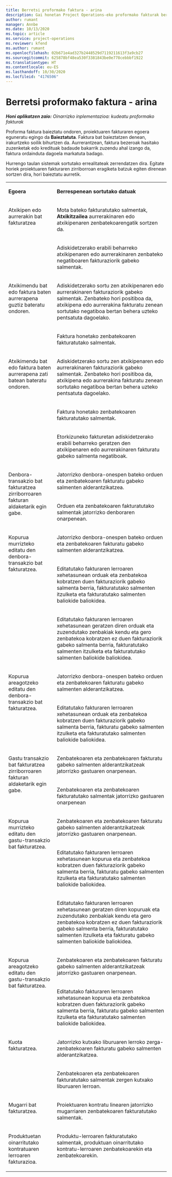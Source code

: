 ```yaml
---
title: Berretsi proformako faktura - arina
description: Gai honetan Project Operations-eko proformako fakturak berresteari buruzko informazioa eskaintzen du.
author: rumant
manager: Annbe
ms.date: 10/13/2020
ms.topic: article
ms.service: project-operations
ms.reviewer: kfend
ms.author: rumant
ms.openlocfilehash: 02b671e4ad327b2448529d7119211613f3a9cb27
ms.sourcegitcommit: 625878bf48ea530f3381843be0e778cebbbf1922
ms.translationtype: HT
ms.contentlocale: eu-ES
ms.lasthandoff: 10/30/2020
ms.locfileid: "4176506"
---
```

# <a name="confirm-a-proforma-invoice---lite"></a>Berretsi proformako faktura - arina

_**Honi aplikatzen zaio:** Oinarrizko inplementazioa: kudeatu proformako fakturak_


Proforma faktura baieztatu ondoren, proiektuaren fakturaren egoera eguneratu egingo da **Baieztatuta**. Faktura bat baieztatzen denean, irakurtzeko soilik bihurtzen da. Aurrerantzean, faktura bezeroak hasitako zuzenketak edo kredituak badaude bakarrik zuzendu ahal izango da, faktura ordainduta dagoela markatuta badago.

Hurrengo taulan sistemak sortutako errealitateak zerrendatzen dira. Egitate horiek proiektuaren fakturaren zirriborroan eragiketa batzuk egiten direnean sortzen dira, hori baieztatu aurretik.

<table border="0" cellspacing="0" cellpadding="0">
    <tbody>
        <tr>
            <td width="216" valign="top">
                <p>
                    <strong>Egoera</strong>
                </p>
            </td>
            <td width="808" valign="top">
                <p>
                    <strong>Berrespenean sortutako datuak</strong>
                </p>
            </td>
        </tr>
        <tr>
            <td width="216" rowspan="2" valign="top">
                <p>
Atxikipen edo aurrerakin bat fakturatzea </p>
            </td>
            <td width="408" valign="top">
                <p>
Mota bateko fakturatutako salmentak, <strong>Atxikitzailea</strong> aurrerakinaren edo atxikipenaren zenbatekoarengatik sortzen da.
                </p>
            </td>
        </tr>
        <tr>
            <td width="408" valign="top">
                <p>
Adiskidetzerako erabili beharreko atxikipenaren edo aurrerakinaren zenbateko negatiboaren fakturaziorik gabeko salmentak.
                </p>
            </td>
        </tr>
        <tr>
            <td width="216" rowspan="2" valign="top">
                <p>
Atxikimendu bat edo faktura baten aurrerapena guztiz bateratu ondoren.
                </p>
            </td>
            <td width="408" valign="top">
                <p>
Adiskidetzerako sortu zen atxikipenaren edo aurrerakinaren fakturaziorik gabeko salmentak. Zenbateko hori positiboa da, atxikipena edo aurrerakina fakturatu zenean sortutako negatiboa bertan behera uzteko pentsatuta dagoelako.
                </p>
            </td>
        </tr>
        <tr>
            <td width="408" valign="top">
                <p>
Faktura honetako zenbatekoaren fakturatutako salmentak.
                </p>
            </td>
        </tr>
        <tr>
            <td width="216" rowspan="3" valign="top">
                <p>
Atxikimendu bat edo faktura baten aurrerapena zati batean bateratu ondoren.
                </p>
            </td>
            <td width="408" valign="top">
                <p>
Adiskidetzerako sortu zen atxikipenaren edo aurrerakinaren fakturaziorik gabeko salmentak. Zenbateko hori positiboa da, atxikipena edo aurrerakina fakturatu zenean sortutako negatiboa bertan behera uzteko pentsatuta dagoelako.
                </p>
            </td>
        </tr>
        <tr>
            <td width="408" valign="top">
                <p>
Faktura honetako zenbatekoaren fakturatutako salmentak.
                </p>
            </td>
        </tr>
        <tr>
            <td width="408" valign="top">
                <p>
Etorkizuneko fakturetan adiskidetzerako erabili beharreko geratzen den atxikipenaren edo aurrerakinaren fakturatu gabeko salmenta negatiboak.
                </p>
            </td>
        </tr>
        <tr>
            <td width="216" rowspan="2" valign="top">
                <p>
Denbora-transakzio bat fakturatzea zirriborroaren fakturan aldaketarik egin gabe.
                </p>
            </td>
            <td width="408" valign="top">
                <p>
Jatorrizko denbora-onespen bateko orduen eta zenbatekoaren fakturatu gabeko salmenten alderantzikatzea.
                </p>
            </td>
        </tr>
        <tr>
            <td width="408" valign="top">
                <p>
Orduen eta zenbatekoaren fakturatutako salmentak jatorrizko denboraren onarpenean.
                </p>
            </td>
        </tr>
        <tr>
            <td width="216" rowspan="3" valign="top">
                <p>
Kopurua murrizteko editatu den denbora-transakzio bat fakturatzea.
                </p>
            </td>
            <td width="408" valign="top">
                <p>
Jatorrizko denbora-onespen bateko orduen eta zenbatekoaren fakturatu gabeko salmenten alderantzikatzea.
                </p>
            </td>
        </tr>
        <tr>
            <td width="408" valign="top">
                <p>
Editatutako fakturaren lerroaren xehetasunean orduak eta zenbatekoa kobratzen duen fakturaziorik gabeko salmenta berria, fakturatutako salmenten itzulketa eta fakturatutako salmenten baliokide baliokidea.
                </p>
            </td>
        </tr>
        <tr>
            <td width="408" valign="top">
                <p>
Editatutako fakturaren lerroaren xehetasunean geratzen diren orduak eta zuzendutako zenbakiak kendu eta gero zenbatekoa kobratzen ez duen fakturaziorik gabeko salmenta berria, fakturatutako salmenten itzulketa eta fakturatutako salmenten baliokide baliokidea.
                </p>
            </td>
        </tr>
        <tr>
            <td width="216" rowspan="2" valign="top">
                <p>
Kopurua areagotzeko editatu den denbora-transakzio bat fakturatzea.
                </p>
            </td>
            <td width="408" valign="top">
                <p>
Jatorrizko denbora-onespen bateko orduen eta zenbatekoaren fakturatu gabeko salmenten alderantzikatzea.
                </p>
            </td>
        </tr>
        <tr>
            <td width="408" valign="top">
                <p>
Editatutako fakturaren lerroaren xehetasunean orduak eta zenbatekoa kobratzen duen fakturaziorik gabeko salmenta berria, fakturatu gabeko salmenten itzulketa eta fakturatutako salmenten baliokide baliokidea.
                </p>
            </td>
        </tr>
        <tr>
            <td width="216" rowspan="2" valign="top">
                <p>
Gastu transakzio bat fakturatzea zirriborroaren fakturan aldaketarik egin gabe.
                </p>
            </td>
            <td width="408" valign="top">
                <p>
Zenbatekoaren eta zenbatekoaren fakturatu gabeko salmenten alderantzikatzeak jatorrizko gastuaren onarpenean.
                </p>
            </td>
        </tr>
        <tr>
            <td width="408" valign="top">
                <p>
Zenbatekoaren eta zenbatekoaren fakturatutako salmentak jatorrizko gastuaren onarpenean </p>
            </td>
        </tr>
        <tr>
            <td width="216" rowspan="3" valign="top">
                <p>
Kopurua murrizteko editatu den gastu-transakzio bat fakturatzea.
                </p>
            </td>
            <td width="408" valign="top">
                <p>
Zenbatekoaren eta zenbatekoaren fakturatu gabeko salmenten alderantzikatzeak jatorrizko gastuaren onarpenean.
                </p>
            </td>
        </tr>
        <tr>
            <td width="408" valign="top">
                <p>
Editatutako fakturaren lerroaren xehetasunean kopurua eta zenbatekoa kobratzen duen fakturaziorik gabeko salmenta berria, fakturatu gabeko salmenten itzulketa eta fakturatutako salmenten baliokide baliokidea.
                </p>
            </td>
        </tr>
        <tr>
            <td width="408" valign="top">
                <p>
Editatutako fakturaren lerroaren xehetasunean geratzen diren kopuruak eta zuzendutako zenbakiak kendu eta gero zenbatekoa kobratzen ez duen fakturaziorik gabeko salmenta berria, fakturatutako salmenten itzulketa eta fakturatu gabeko salmenten baliokide baliokidea.
                </p>
            </td>
        </tr>
        <tr>
            <td width="216" rowspan="2" valign="top">
                <p>
Kopurua areagotzeko editatu den gastu-transakzio bat fakturatzea.
                </p>
            </td>
            <td width="408" valign="top">
                <p>
Zenbatekoaren eta zenbatekoaren fakturatu gabeko salmenten alderantzikatzeak jatorrizko gastuaren onarpenean.
                </p>
            </td>
        </tr>
        <tr>
            <td width="408" valign="top">
                <p>
Editatutako fakturaren lerroaren xehetasunean kopurua eta zenbatekoa kobratzen duen fakturaziorik gabeko salmenta berria, fakturatu gabeko salmenten itzulketa eta fakturatutako salmenten baliokide baliokidea. 
                </p>
            </td>
        </tr>
        <tr>
            <td width="216" rowspan="2" valign="top">
                <p>
Kuota fakturatzea.
                </p>
            </td>
            <td width="408" valign="top">
                <p>
Jatorrizko kutxako liburuaren lerroko zerga-zenbatekoaren fakturatu gabeko salmenten alderantzikatzea.
                </p>
            </td>
        </tr>
        <tr>
            <td width="408" valign="top">
                <p>
Zenbatekoaren eta zenbatekoaren fakturatutako salmentak zergen kutxako liburuaren lerroan.
                </p>
            </td>
        </tr>
        <tr>
            <td width="216" valign="top">
                <p>
Mugarri bat fakturatzea.
                </p>
            </td>
            <td width="408" valign="top">
                <p>
Proiektuaren kontratu linearen jatorrizko mugarriaren zenbatekoaren fakturatutako salmentak.
                </p>
            </td>
        </tr>
        <tr>
            <td width="216" valign="top">
                <p>
Produktuetan oinarritutako kontratuaren lerroaren fakturazioa.
                </p>
            </td>
            <td width="408" valign="top">
                <p>
Produktu-lerroaren fakturatutako salmentak, produktuan oinarritutako kontratu-lerroaren zenbatekoarekin eta zenbatekoarekin.
                </p>
            </td>
        </tr>
    </tbody>
</table>
